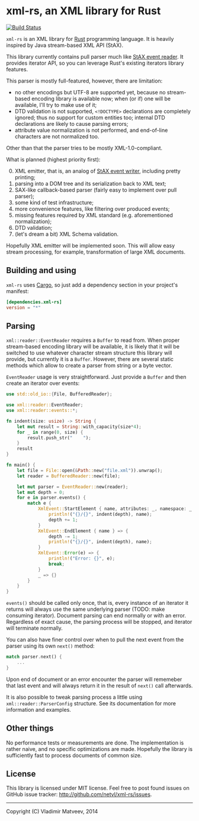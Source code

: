 xml-rs, an XML library for Rust
===============================

[![Build Status](https://travis-ci.org/netvl/xml-rs.svg?branch=master)](https://travis-ci.org/netvl/xml-rs)

`xml-rs` is an XML library for [Rust](http://www.rust-lang.org/) programming language.
It is heavily inspired by Java stream-based XML API (StAX).

This library currently contains pull parser much like [StAX event reader](http://docs.oracle.com/javase/7/docs/api/javax/xml/stream/XMLEventReader.html).
It provides iterator API, so you can leverage Rust's existing iterators library features.

This parser is mostly full-featured, however, there are limitation:
* no other encodings but UTF-8 are supported yet, because no stream-based encoding library
  is available now; when (or if) one will be available, I'll try to make use of it;
* DTD validation is not supported, `<!DOCTYPE>` declarations are completely ignored; thus no
  support for custom entities too; internal DTD declarations are likely to cause parsing errors;
* attribute value normalization is not performed, and end-of-line characters are not normalized too.

Other than that the parser tries to be mostly XML-1.0-compliant.

What is planned (highest priority first):

0. XML emitter, that is, an analog of [StAX event writer](http://docs.oracle.com/javase/7/docs/api/javax/xml/stream/XMLEventReader.html),
   including pretty printing;
1. parsing into a DOM tree and its serialization back to XML text;
2. SAX-like callback-based parser (fairly easy to implement over pull parser);
3. some kind of test infrastructure;
4. more convenience features, like filtering over produced events;
5. missing features required by XML standard (e.g. aforementioned normalization);
6. DTD validation;
7. (let's dream a bit) XML Schema validation.

Hopefully XML emitter will be implemented soon. This will allow easy stream processing, for example,
transformation of large XML documents.

Building and using
------------------

`xml-rs` uses [Cargo](http://crates.io), so just add a dependency section in your project's manifest:

```toml
[dependencies.xml-rs]
version = "*"
```

Parsing
-------

`xml::reader::EventReader` requires a `Buffer` to read from. When proper stream-based encoding library
will be available, it is likely that it will be switched to use whatever character stream structure
this library will provide, but currently it is a `Buffer`. However, there are several static methods
which allow to create a parser from string or a byte vector.

`EventReader` usage is very straightforward. Just provide a `Buffer` and then create an iterator
over events:

```rust
use std::old_io::{File, BufferedReader};

use xml::reader::EventReader;
use xml::reader::events::*;

fn indent(size: usize) -> String {
    let mut result = String::with_capacity(size*4);
    for _ in range(0, size) {
        result.push_str("    ");
    }
    result
}

fn main() {
    let file = File::open(&Path::new("file.xml")).unwrap();
    let reader = BufferedReader::new(file);

    let mut parser = EventReader::new(reader);
    let mut depth = 0;
    for e in parser.events() {
        match e {
            XmlEvent::StartElement { name, attributes: _, namespace: _ } => {
                println!("{}/{}", indent(depth), name);
                depth += 1;
            }
            XmlEvent::EndElement { name } => {
                depth -= 1;
                println!("{}/{}", indent(depth), name);
            }
            XmlEvent::Error(e) => {
                println!("Error: {}", e);
                break;
            }
            _ => {}
        }
    }
}
```

`events()` should be called only once, that is, every instance of an iterator it returns will always
use the same underlying parser (TODO: make consuming iterator). Document parsing can end normally or with an 
error. Regardless of exact cause, the parsing process will be stopped, and iterator will terminate normally.

You can also have finer control over when to pull the next event from the parser using its own
`next()` method:

```rust
match parser.next() {
    ...
}
```

Upon end of document or an error encounter the parser will rememeber that last event and will always
return it in the result of `next()` call afterwards.

It is also possible to tweak parsing process a little using `xml::reader::ParserConfig` structure. See
its documentation for more information and examples.

Other things
------------

No performance tests or measurements are done. The implementation is rather naive, and no specific
optimizations are made. Hopefully the library is sufficiently fast to process documents of common size.

License
-------

This library is licensed under MIT license. Feel free to post found issues on GitHub issue tracker:
<http://github.com/netvl/xml-rs/issues>.

---
Copyright (C) Vladimir Matveev, 2014 

